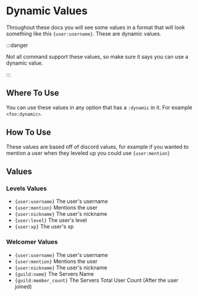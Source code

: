 # Dynamic Values
Throughout these docs you will see some values in a format that will look something like this `{user:username}`. These are dynamic values.

:::danger

Not all command support these values, so make sure it says you can use a dynamic value.

:::

## Where To Use
You can use these values in any option that has a `:dynamic` in it. For example `<foo:dynamic>`.

## How To Use
These values are based off of discord values, for example if you wanted to mention a user when they leveled up you could use `{user:mention}`

## Values

### Levels Values

+ `{user:username}` The user's username
+ `{user:mention}` Mentions the user
+ `{user:nickname}` The user's nickname
+ `{user:level}` The user's level
+ `{user:xp}` The user's xp

### Welcomer Values 

+ `{user:username}` The user's username
+ `{user:mention}` Mentions the user
+ `{user:nickname}` The user's nickname
+ `{guild:name}` The Servers Name
+ `{guild:member_count}` The Servers Total User Count (After the user joined)
